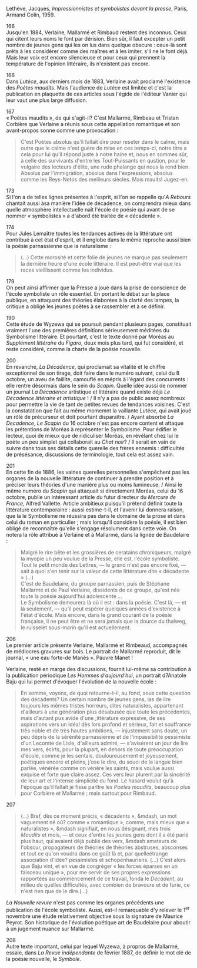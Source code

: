 Lethève, Jacques, *Impressionnistes et symbolistes devant la presse*, Paris, Armand Colin, 1959.

166  
Jusqu'en 1884, Verlaine, Mallarmé et Rimbaud restent des inconnus. Ceux qui citent leurs noms le font par dérision. Bien sûr, il faut excepter un petit nombre de jeunes gens qui les on lus dans quelque obscure : ceux-là sont prêts à les considérer comme des maîtres et à les imiter, s'il ne le font déjà. Mais leur voix est encore silencieuse et pour ceux qui prennent la température de l'opinion littéraire, ils n'existent pas encore.

166  
Dans *Lutèce*, aux derniers mois de 1883, Verlaine avait proclamé l'existence des *Poètes maudits*. Mais l'audience de *Lutèce* est limitée et c'est la publication en plaquette de ces articles sous l'égide de l'éditeur Vanier qui leur vaut une plus large diffusion.

167  
« Poètes maudits », de qui s'agit-il? C'est Mallarmé, Rimbeau et Tristan Corbière que Verlaine a réunis sous cette appellation romantique et son avant-propos sonne comme une provocation : 
> C'est Poètes absolus qu'il fallait dire pour reseter dans le calme, mais outre que le calme n'est guère de mise en ces temps-ci, notre titre a cela pour lui qu'il répond juste à notre haine et, nous en sommes sûr, à celle des survivants d'entre les Tout-Puissants en qustion, pour le vulgaire des lecteurs d'élite, une rude phalange qui nous la rend bien.
> Absolus par l'immigration, absolus dans l'expressions, absolus comme les Reys-Netos des meilleurs siècles.
> Mais mauits!
> Jugez-en.

173  
Si l'on a de telles lignes présentes à l'esprit, si l'on se rappelle qu'*A Rebours* chantait aussi àsa manière l'idée de décadence, on comprendra mieux dans quelle atmosphère intellectuelle naît l'école de poésie qui avant de se nommer « symbolistes » a d'abord été traitée de « décadente ».

174  
Pour Jules Lemaître toutes les tendances actives de la littérature ont contribué à cet état d'esprit, et il englobe dans le même reproche aussi bien la poésie parnassienne que la naturalisme :
> (...) Cette morosité et cette folie de jeunes ne marque pas seulement la dernière heure d'une école littéraire. Il est peut-être vrai que les races vieillissent comme les individus.

179  
On peut ainsi affirmer que la Presse a joué dans la prise de conscience de l'école symboliste un rôle essentiel. En portant le débat sur la place publique, en attaquant des théories élaborées à la clarté des lampes, la critique a obligé les jeunes poètes à se rassembler et à se définir.

190  
Cette étude de Wyzewa qui se poursuit pendant plusieurs pages, constituait vraiment l'une des premières définitions sérieusement méditées du Symbolisme littéraire. Et pourtant, c'est le texte donné par Moréas au *Supplément littéraire* du *Figaro*, deux mois plus tard, qui fut considéré, et reste considéré, comme la charte de la poésie nouvelle.


200  
En revanche, *La Décadence*, qui proclamait sa vitalité et le chiffre exceptionnel de son tirage, doit faire dans le numéro suivant, celui du 8 octobre, un aveu de faillite, camouflé en mépris à l'égard des concurrents : elle rentre désormais dans le sein du *Scapin*. Quelle idée aussi de nommer un journal *La Décadence* artistique et littéraire quand existe déjà *Le Décadence littéraire et artistique* ! / Il n'y a pas de public assez nombreux pour permettre la vie de tant de petites revues de tendances voisines. C'est la constatation que fait au même momemnt la vaillante *Lutèce*, qui avait joué un rôle de précurseur et doit pourtant disparaître. / Ayant absorbé *La Decadence*, *Le Scapin* du 16 octobre n'est pas encore content et attaque les prétentions de Moréas à représenter le Symbolisme. Pour édifier le lecteur, quoi de mieux que de ridiculiser Moréas, en révélant chez lui le poète un peu simplet qui collaborait au *Chat noir*? / Il serait en vain de suivre dans tous ses détails cette querelle des frères ennemis : difficultés de présésance, discussions de terminologie, tout cela est assez vain.

201  
En cette fin de 1886, les vaines querelles personnelles s'empêchent pas les organes de la nouvelle littérature de continuer à prendre position et à préciser leurs théories d'une manière plus ou moins lumineuse. / Ainsi le même numéro du *Scapin* qui attaquait si directement Moréas, celui du 16 octobre, publie un intéressant article du futur directeur du *Mercure de France*, Alfred Vallette. Article ambitieux puisqu'il prétend définir toute la littérature contemporaine : aussi estime-t-il, et l'avenir lui donnera raison, que la le Symbolisme ne réussira pas dans le domaine de la prose et dans celui du roman en particulier ; mais lorsqu'il considère la poésie, il est bien obligé de reconnaître qu'elle s'engage résolument dans cette voie. On notera la rôle attribué à Verlaine et à Mallarmé, dans la lignée de Baudelaire : 
>Malgré le rire bête et les grossières de ceratains chroniqueurs, malgré la myopie un peu voulue de la Presse, elle est, l'école symboliste. Tout le petit monde des Lettres, &mdash; le grand n'est pas encore fixé, &mdash; sait à quoi s'en tenir sur la valeur de cette littérature dite « décadente » (...)  
>C'est de Baudelaire, du groupe parnassien, puis de Stéphane Mallarmé et de Paul Verlaine, dissidents de ce groupe, qu'est née toute la poésie aujourd'hui adolescente ...  
>Le Symbolisme demeurera là où il est : dans la poésie. C'est là, &mdash; et là seulement, &mdash; qu'il peut espérer quelques années d'existence à l'état d'école. Mais encore, dans le grand courant de la poésie française, il ne peut être et ne sera jamais que la dource du thalweg, le ruisselet sous-marin qu'il est actuellement.

206  
Le premier article présente Verlaine, Mallarmé et Rimbeaud, accompagnés de médiocres gravures sur bois. Le portrait de Mallarmé reproduit, dit le journal, « une eau forte-de Manès ». Pauvre Manet !

Verlaine, resté en marge des discussions, fournit lui-même sa contribution à la publication périodique *Les Hommes d'aujourd'hui*, un portrait d7Anatole Baju qui lui permet d'évoquer l'évolution de la nouvelle école : 

>En somme, voyons, de quoi retourne-t-il, au fond, sous cette question des décadents? 
>Un certain nombre de jeunes gens, las de lire toujours les mêmes tristes horreurs, dites naturalistes, appartenant d'ailleurs à une génération plus désabusée que toute les précédentes, mais d'autant pus avide d'une ;ittérature expressive, de ses aspirations vers un idéal dès lors profond et sérieux, fait et souffrance très noble et de très hautes ambitions, &mdash; injustement sans doute, un peu dépris de la sérénité parnassienne et de l'impassibilité pessimiste d'un Lecomte de Lisle, d'ailleurs admiré, &mdash; s'avisèrent un jour de lire mes vers, écirts, pour la plupart, en dehors de toute préoccupation d'école, comme je les sentais, douloureusement et joyeusement, poétiques encore et pleins, j'ose le dire, du souci de la langue bien parlée, vénérée comme on vénère les saints, mais voulue aussi exquise et forte que claire assez. Ces vers leur plurent par la sincérité de leur art et l'intense simplicité du fond. Le hasard voulut qu'à l'époque qu'il fallait je fisse parître les *Poètes maudits*, beaucoup plus pour Corbière et Mallarmé ; mais surtout pour Rimbaud.

207  
>(...) Bref, dès ce moment précis, « décadents », &mdash, un mot vaguement né où? comme « romantique », comme, mais mieux que « naturalistes », &mdash signifiait, en nous désignant, mes trois *Maudits* et mois, &mdash; et ceux d'entre les jeunes gens dont il a été parlé plus haut, qui avaient déjà publié des vers, &mdash amateurs de l'obscur, propagateurs de théories de théories abstruses, absconses et tout ce qu'on voudra dans ce goût là et, par quelleétrange association d'idée? pessimistes et schopenhauriens. (...) C'est alors que Baju vint, et en vue de congréger « les forces éparses en un faisceau unique », pour me servir de ses propres expressions rapportées au commencement de ce travail, fonda le *Décadent*, au milieu de quelles difficultés, avec combien de bravoure et de furie, ce n'est rien que de le dire.(...)

*La Nouvelle revure* n'est pas comme les organes précédents une publication de l'école symboliste. Aussi, est-il remarquable d'y relever le 1<sup>er</sup> novembre une étude relativement objective sous la signature de Maurice Peyrot. Son historique de l'évolution poétique art de Baudelaire pour aboutir à un jugement nuance sur Mallarmé.

208  
Autre texte important, celui par lequel Wyzewa, à propros de Mallarmé, essaie, dans *La Revue indépendante* de février 1887, de définir le mot clé de la poésie nouvelle, le *Symbole*.
